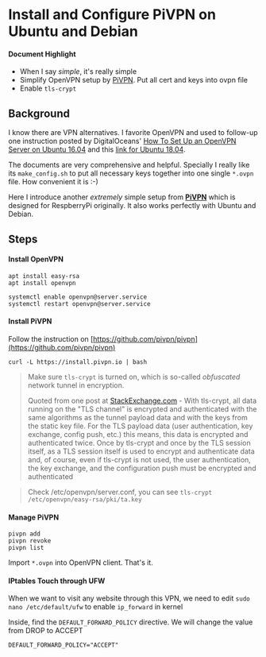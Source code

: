# Install and Configure PiVPN on Ubuntu and Debian

#### Document Highlight
- When I say *simple*, it's really simple
- Simplify OpenVPN setup by [PiVPN](http://www.pivpn.io/). Put all cert and keys into ovpn file
- Enable `tls-crypt`

## Background

I know there are VPN alternatives. I favorite OpenVPN and used to follow-up one instruction posted by DigitalOceans' [How To Set Up an OpenVPN Server on Ubuntu 16.04](https://www.digitalocean.com/community/tutorials/how-to-set-up-an-openvpn-server-on-ubuntu-16-04) and this [link for Ubuntu 18.04](https://www.digitalocean.com/community/tutorials/how-to-set-up-an-openvpn-server-on-ubuntu-18-04).

The documents are very comprehensive and helpful. Specially I really like its `make_config.sh` to put all necessary keys together into one single `*.ovpn` file. How convenient it is :-)

Here I introduce another *extremely* simple setup from [__PiVPN__](http://www.pivpn.io/) which is designed for RespberryPi originally. It also works perfectly with Ubuntu and Debian.

## Steps

#### Install OpenVPN

```
apt install easy-rsa
apt install openvpn
```

```
systemctl enable openvpn@server.service
systemctl restart openvpn@server.service
```

#### Install PiVPN

Follow the instruction on [https://github.com/pivpn/pivpn](https://github.com/pivpn/pivpn)

```
curl -L https://install.pivpn.io | bash
```

> Make sure `tls-crypt` is turned on, which is so-called _obfuscated_ network tunnel in encryption.  
>  
> Quoted from one post at [StackExchange.com](https://security.stackexchange.com/questions/151194/openvpns-new-tls-crypt-option) - With tls-crypt, all data running on the "TLS channel" is encrypted and authenticated with the same algorithms as the tunnel payload data and with the keys from the static key file. For the TLS payload data (user authentication, key exchange, config push, etc.) this means, this data is encrypted and authenticated twice. Once by tls-crypt and once by the TLS session itself, as a TLS session itself is used to encrypt and authenticate data and, of course, even if tls-crypt is not used, the user authentication, the key exchange, and the configuration push must be encrypted and authenticated

> Check /etc/openvpn/server.conf, you can see ```tls-crypt /etc/openvpn/easy-rsa/pki/ta.key```

#### Manage PiVPN

```
pivpn add
pivpn revoke
pivpn list
```

Import `*.ovpn` into OpenVPN client. That's it.

#### IPtables Touch through UFW
When we want to visit any website through this VPN, we need to edit ```sudo nano /etc/default/ufw``` to enable ```ip_forward``` in kernel

Inside, find the ```DEFAULT_FORWARD_POLICY``` directive. We will change the value from DROP to ACCEPT

```
DEFAULT_FORWARD_POLICY="ACCEPT"
```
